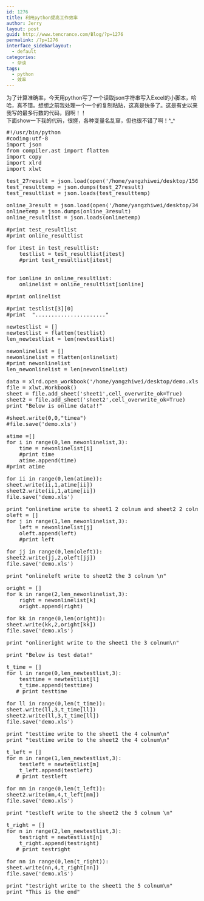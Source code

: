 ```yaml
---
id: 1276
title: 利用python提高工作效率
author: Jerry
layout: post
guid: http://www.tencrance.com/Blog/?p=1276
permalink: /?p=1276
interface_sidebarlayout:
  - default
categories:
  - 杂谈
tags:
  - python
  - 效率
---
```

为了计算准确率，今天用python写了一个读取json字符串写入Excel的小脚本，哈哈，真不错。想想之前我处理一个一个的复制粘贴，这真是快多了。这是有史以来我写的最多行数的代码，囧啊！！  
下面show一下我的代码，很搓，各种变量名乱窜，但也很不错了啊！^_^ 

<pre class="font:ubuntu-mono tab-convert:true lang:python decode:true " >#!/usr/bin/python
#coding:utf-8
import json
from compiler.ast import flatten
import copy
import xlrd
import xlwt

test_27result = json.load(open('/home/yangzhiwei/desktop/156.json', 'r'))
test_resulttemp = json.dumps(test_27result)
test_resultlist = json.loads(test_resulttemp)

online_3result = json.load(open('/home/yangzhiwei/desktop/345.json', 'r'))
onlinetemp = json.dumps(online_3result)
online_resultlist = json.loads(onlinetemp)

#print test_resultlist
#print online_resultlist

for itest in test_resultlist:
    testlist = test_resultlist[itest]
    #print test_resultlist[itest]

    
for ionline in online_resultlist:
    onlinelist = online_resultlist[ionline]
    
#print onlinelist

#print testlist[3][0] 
#print  "......................"

newtestlist = []
newtestlist = flatten(testlist)
len_newtestlist = len(newtestlist)

newonlinelist = []
newonlinelist = flatten(onlinelist)
#print newonlinelist
len_newonlinelist = len(newonlinelist)

data = xlrd.open_workbook('/home/yangzhiwei/desktop/demo.xls')
file = xlwt.Workbook()
sheet = file.add_sheet('sheet1',cell_overwrite_ok=True)
sheet2 = file.add_sheet('sheet2',cell_overwrite_ok=True)
print "Below is online data!!"

#sheet.write(0,0,"timea")
#file.save('demo.xls')

atime =[]
for i in range(0,len_newonlinelist,3):
    time = newonlinelist[i]
    #print time
    atime.append(time)
#print atime

for ii in range(0,len(atime)):
sheet.write(ii,1,atime[ii])
sheet2.write(ii,1,atime[ii])
file.save('demo.xls')

print "onlinetime write to sheet1 2 colnum and sheet2 2 colnum\n"
oleft = []
for j in range(1,len_newonlinelist,3):
    left = newonlinelist[j]
    oleft.append(left)
    #print left

for jj in range(0,len(oleft)):
sheet2.write(jj,2,oleft[jj])
file.save('demo.xls')

print "onlineleft write to sheet2 the 3 colnum \n" 

oright = []
for k in range(2,len_newonlinelist,3):
    right = newonlinelist[k]
    oright.append(right)

for kk in range(0,len(oright)):
sheet.write(kk,2,oright[kk])
file.save('demo.xls')

print "onlineright write to the sheet1 the 3 colnum\n"

print "Below is test data!"

t_time = []
for l in range(0,len_newtestlist,3):
    testtime = newtestlist[l]
    t_time.append(testtime)
   # print testtime

for ll in range(0,len(t_time)):
sheet.write(ll,3,t_time[ll])
sheet2.write(ll,3,t_time[ll])
file.save('demo.xls')

print "testtime write to the sheet1 the 4 colnum\n"
print "testtime write to the sheet2 the 4 colnum\n"

t_left = [] 
for m in range(1,len_newtestlist,3):
    testleft = newtestlist[m]
    t_left.append(testleft)
   # print testleft

for mm in range(0,len(t_left)):
sheet2.write(mm,4,t_left[mm])
file.save('demo.xls')

print "testleft write to the sheet2 the 5 colnum \n"
 
t_right = []
for n in range(2,len_newtestlist,3):
    testright = newtestlist[n]
    t_right.append(testright)
   # print testright

for nn in range(0,len(t_right)):
sheet.write(nn,4,t_right[nn])
file.save('demo.xls')

print "testright write to the sheet1 the 5 colnum\n" 
print "This is the end"</pre>